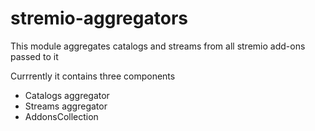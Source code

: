 # stremio-aggregators

This module aggregates catalogs and streams from all stremio add-ons passed to it

Currrently it contains three components

* Catalogs aggregator
* Streams aggregator
* AddonsCollection

